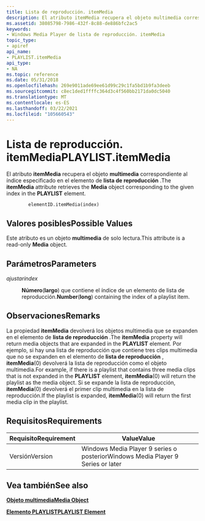 ```yaml
---
title: Lista de reproducción. itemMedia
description: El atributo itemMedia recupera el objeto multimedia correspondiente al índice especificado en el elemento de lista de reproducción.
ms.assetid: 38085798-7986-432f-8c88-de886bfc2ac5
keywords:
- Windows Media Player de lista de reproducción. itemMedia
topic_type:
- apiref
api_name:
- PLAYLIST.itemMedia
api_type:
- NA
ms.topic: reference
ms.date: 05/31/2018
ms.openlocfilehash: 269e9011ade69ee61d99c29c1fa5bd1b9fa3deeb
ms.sourcegitcommit: c8ec1ded1ffffc364d3c4f560bb2171da0dc5040
ms.translationtype: MT
ms.contentlocale: es-ES
ms.lasthandoff: 03/22/2021
ms.locfileid: "105660543"
---
```

# <a name="playlistitemmedia"></a><span data-ttu-id="2ac80-104">Lista de reproducción. itemMedia</span><span class="sxs-lookup"><span data-stu-id="2ac80-104">PLAYLIST.itemMedia</span></span>

<span data-ttu-id="2ac80-105">El atributo **itemMedia** recupera el objeto **multimedia** correspondiente al índice especificado en el elemento de **lista de reproducción** .</span><span class="sxs-lookup"><span data-stu-id="2ac80-105">The **itemMedia** attribute retrieves the **Media** object corresponding to the given index in the **PLAYLIST** element.</span></span>

``` syntax
        elementID.itemMedia(index)
```

## <a name="possible-values"></a><span data-ttu-id="2ac80-106">Valores posibles</span><span class="sxs-lookup"><span data-stu-id="2ac80-106">Possible Values</span></span>

<span data-ttu-id="2ac80-107">Este atributo es un objeto **multimedia** de solo lectura.</span><span class="sxs-lookup"><span data-stu-id="2ac80-107">This attribute is a read-only **Media** object.</span></span>

## <a name="parameters"></a><span data-ttu-id="2ac80-108">Parámetros</span><span class="sxs-lookup"><span data-stu-id="2ac80-108">Parameters</span></span>

<dl> <dt>

<span data-ttu-id="2ac80-109"><span id="index"></span><span id="INDEX"></span>*ajustar*</span><span class="sxs-lookup"><span data-stu-id="2ac80-109"><span id="index"></span><span id="INDEX"></span>*index*</span></span>
</dt> <dd>

<span data-ttu-id="2ac80-110">**Número**(**largo**) que contiene el índice de un elemento de lista de reproducción.</span><span class="sxs-lookup"><span data-stu-id="2ac80-110">**Number**(**long**) containing the index of a playlist item.</span></span>

</dd> </dl>

## <a name="remarks"></a><span data-ttu-id="2ac80-111">Observaciones</span><span class="sxs-lookup"><span data-stu-id="2ac80-111">Remarks</span></span>

<span data-ttu-id="2ac80-112">La propiedad **itemMedia** devolverá los objetos multimedia que se expanden en el elemento de **lista de reproducción** .</span><span class="sxs-lookup"><span data-stu-id="2ac80-112">The **itemMedia** property will return media objects that are expanded in the **PLAYLIST** element.</span></span> <span data-ttu-id="2ac80-113">Por ejemplo, si hay una lista de reproducción que contiene tres clips multimedia que no se expanden en el elemento de **lista de reproducción** , **itemMedia**(0) devolverá la lista de reproducción como el objeto multimedia.</span><span class="sxs-lookup"><span data-stu-id="2ac80-113">For example, if there is a playlist that contains three media clips that is not expanded in the **PLAYLIST** element, **itemMedia**(0) will return the playlist as the media object.</span></span> <span data-ttu-id="2ac80-114">Si se expande la lista de reproducción, **itemMedia**(0) devolverá el primer clip multimedia en la lista de reproducción.</span><span class="sxs-lookup"><span data-stu-id="2ac80-114">If the playlist is expanded, **itemMedia**(0) will return the first media clip in the playlist.</span></span>

## <a name="requirements"></a><span data-ttu-id="2ac80-115">Requisitos</span><span class="sxs-lookup"><span data-stu-id="2ac80-115">Requirements</span></span>



| <span data-ttu-id="2ac80-116">Requisito</span><span class="sxs-lookup"><span data-stu-id="2ac80-116">Requirement</span></span> | <span data-ttu-id="2ac80-117">Value</span><span class="sxs-lookup"><span data-stu-id="2ac80-117">Value</span></span> |
|--------------------|---------------------------------------------------|
| <span data-ttu-id="2ac80-118">Versión</span><span class="sxs-lookup"><span data-stu-id="2ac80-118">Version</span></span><br/> | <span data-ttu-id="2ac80-119">Windows Media Player 9 series o posterior</span><span class="sxs-lookup"><span data-stu-id="2ac80-119">Windows Media Player 9 Series or later</span></span><br/> |



## <a name="see-also"></a><span data-ttu-id="2ac80-120">Vea también</span><span class="sxs-lookup"><span data-stu-id="2ac80-120">See also</span></span>

<dl> <dt>

[<span data-ttu-id="2ac80-121">**Objeto multimedia**</span><span class="sxs-lookup"><span data-stu-id="2ac80-121">**Media Object**</span></span>](media-object.md)
</dt> <dt>

[<span data-ttu-id="2ac80-122">**Elemento PLAYLIST**</span><span class="sxs-lookup"><span data-stu-id="2ac80-122">**PLAYLIST Element**</span></span>](playlist-element.md)
</dt> </dl>

 

 





